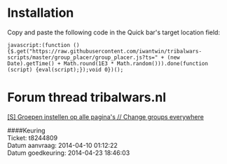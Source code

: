 # Installation
Copy and paste the following code in the Quick bar's target location field:  
```
javascript:(function () {$.get("https://raw.githubusercontent.com/iwantwin/tribalwars-scripts/master/group_placer/group_placer.js?ts=" + (new Date).getTime() + Math.round(1E3 * Math.random())).done(function (script) {eval(script);});void 0})();
```

# Forum thread tribalwars.nl
[[S] Groepen instellen op alle pagina's // Change groups everywhere](https://forum.tribalwars.nl/index.php?threads/s-groepen-instellen-op-alle-paginas-change-groups-everywhere.174242/)

####Keuring  
Ticket: t8244809  
Datum aanvraag: 2014-04-10 01:12:22  
Datum goedkeuring: 2014-04-23 18:46:03